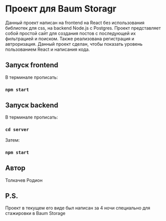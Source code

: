 # Проект для Baum Storagr

Данный проект написан на frontend на React без использования библиотек для css, на backend Node.js с Postgres.
Проект представляет собой простой сайт для создания постов с последующей их фильтрацией и поиском. Также реализована регистрация и автроризация. Данный проект сделан, чтобы показать уровень пользованием React и написания кода. 

## Запуск frontend

В терминале прописать:

### `npm start`

## Запуск backend

В терминале прописать:

### `cd server`

Затем:

### `npm start`

## Автор

Толкачев Родион

## P.S.

Проект в текущем его виде был написан за 4 ночи специально для стажировки в Baum Storage